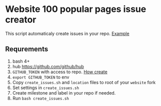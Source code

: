 # Website 100 popular pages issue creator

This script automaticaly create issues in your repo. [Example](https://github.com/kubernetes-i18n-ukrainian/website/milestone/1)

## Requrements
1. bash 4+
2. hub https://github.com/github/hub
3. `GITHUB_TOKEN` with access to repo. [How create](https://help.github.com/en/github/authenticating-to-github/creating-a-personal-access-token-for-the-command-line#creating-a-token)
4. `export GITHUB_TOKEN` to env
5. Copy `create_issues.sh` and `location` files to root of your `website` fork
6. Set settings in `create_issues.sh`
7. Create milestone and label in your repo if needed.
8. Run `bash create_issues.sh`
